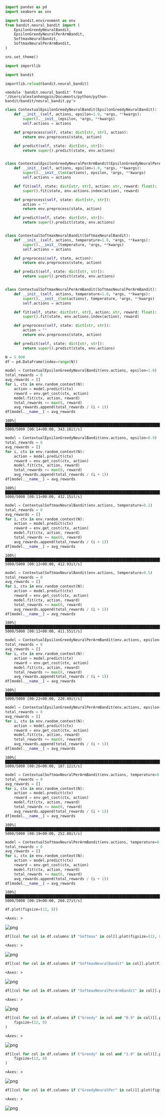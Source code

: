 ```python
import pandas as pd
import seaborn as sns

import bandit.environment as env
from bandit.neural_bandit import (
    EpsilonGreedyNeuralBandit,
    EpsilonGreedyNeuralPerArmBandit,
    SoftmaxNeuralBandit,
    SoftmaxNeuralPerArmBandit,
)

sns.set_theme()
```


```python
import importlib

import bandit

importlib.reload(bandit.neural_bandit)
```




    <module 'bandit.neural_bandit' from '/Users/alextanhongpin/Documents/python/python-bandit/bandit/neural_bandit.py'>




```python
class ContextualEpsilonGreedyNeuralBandit(EpsilonGreedyNeuralBandit):
    def __init__(self, actions, epsilon=1.0, *args, **kwargs):
        super().__init__(epsilon, *args, **kwargs)
        self.actions = actions

    def preprocess(self, state: dict[str, str], action):
        return env.preprocess(state, action)

    def predict(self, state: dict[str, str]):
        return super().predict(state, env.actions)


class ContextualEpsilonGreedyNeuralPerArmBandit(EpsilonGreedyNeuralPerArmBandit):
    def __init__(self, actions, epsilon=1.0, *args, **kwargs):
        super().__init__(len(actions), epsilon, *args, **kwargs)
        self.actions = actions

    def fit(self, state: dict[str, str], action: str, reward: float):
        super().fit(state, env.actions.index(action), reward)

    def preprocess(self, state: dict[str, str]):
        action = ""
        return env.preprocess(state, action)

    def predict(self, state: dict[str, str]):
        return super().predict(state, env.actions)


class ContextualSoftmaxNeuralBandit(SoftmaxNeuralBandit):
    def __init__(self, actions, temperature=1.0, *args, **kwargs):
        super().__init__(temperature, *args, **kwargs)
        self.actions = actions

    def preprocess(self, state, action):
        return env.preprocess(state, action)

    def predict(self, state: dict[str, str]):
        return super().predict(state, env.actions)


class ContextualSoftmaxNeuralPerArmBandit(SoftmaxNeuralPerArmBandit):
    def __init__(self, actions, temperature=1.0, *args, **kwargs):
        super().__init__(len(actions), temperature, *args, **kwargs)
        self.actions = actions

    def fit(self, state: dict[str, str], action: str, reward: float):
        super().fit(state, env.actions.index(action), reward)

    def preprocess(self, state: dict[str, str]):
        action = ""
        return env.preprocess(state, action)

    def predict(self, state: dict[str, str]):
        return super().predict(state, env.actions)
```


```python
N = 5_000
df = pd.DataFrame(index=range(N))
```


```python
model = ContextualEpsilonGreedyNeuralBandit(env.actions, epsilon=1.0)
total_rewards = 0
avg_rewards = []
for i, ctx in env.random_context(N):
    action = model.predict(ctx)
    reward = env.get_cost(ctx, action)
    model.fit(ctx, action, reward)
    total_rewards += max(0, reward)
    avg_rewards.append(total_rewards / (i + 1))
df[model.__name__] = avg_rewards
```

    100%|█████████████████████████████████████████████████████████████████████████████████████████████████████████████| 5000/5000 [00:14<00:00, 343.18it/s]



```python
model = ContextualEpsilonGreedyNeuralBandit(env.actions, epsilon=0.9)
total_rewards = 0
avg_rewards = []
for i, ctx in env.random_context(N):
    action = model.predict(ctx)
    reward = env.get_cost(ctx, action)
    model.fit(ctx, action, reward)
    total_rewards += max(0, reward)
    avg_rewards.append(total_rewards / (i + 1))
df[model.__name__] = avg_rewards
```

    100%|█████████████████████████████████████████████████████████████████████████████████████████████████████████████| 5000/5000 [00:11<00:00, 432.15it/s]



```python
model = ContextualSoftmaxNeuralBandit(env.actions, temperature=0.2)
total_rewards = 0
avg_rewards = []
for i, ctx in env.random_context(N):
    action = model.predict(ctx)
    reward = env.get_cost(ctx, action)
    model.fit(ctx, action, reward)
    total_rewards += max(0, reward)
    avg_rewards.append(total_rewards / (i + 1))
df[model.__name__] = avg_rewards
```

    100%|█████████████████████████████████████████████████████████████████████████████████████████████████████████████| 5000/5000 [00:12<00:00, 412.93it/s]



```python
model = ContextualSoftmaxNeuralBandit(env.actions, temperature=0.5)
total_rewards = 0
avg_rewards = []
for i, ctx in env.random_context(N):
    action = model.predict(ctx)
    reward = env.get_cost(ctx, action)
    model.fit(ctx, action, reward)
    total_rewards += max(0, reward)
    avg_rewards.append(total_rewards / (i + 1))
df[model.__name__] = avg_rewards
```

    100%|█████████████████████████████████████████████████████████████████████████████████████████████████████████████| 5000/5000 [00:12<00:00, 411.55it/s]



```python
model = ContextualEpsilonGreedyNeuralPerArmBandit(env.actions, epsilon=1.0)
total_rewards = 0
avg_rewards = []
for i, ctx in env.random_context(N):
    action = model.predict(ctx)
    reward = env.get_cost(ctx, action)
    model.fit(ctx, action, reward)
    total_rewards += max(0, reward)
    avg_rewards.append(total_rewards / (i + 1))
df[model.__name__] = avg_rewards
```

    100%|█████████████████████████████████████████████████████████████████████████████████████████████████████████████| 5000/5000 [00:22<00:00, 220.49it/s]



```python
model = ContextualEpsilonGreedyNeuralPerArmBandit(env.actions, epsilon=0.9)
total_rewards = 0
avg_rewards = []
for i, ctx in env.random_context(N):
    action = model.predict(ctx)
    reward = env.get_cost(ctx, action)
    model.fit(ctx, action, reward)
    total_rewards += max(0, reward)
    avg_rewards.append(total_rewards / (i + 1))
df[model.__name__] = avg_rewards
```

    100%|█████████████████████████████████████████████████████████████████████████████████████████████████████████████| 5000/5000 [00:26<00:00, 187.12it/s]



```python
model = ContextualSoftmaxNeuralPerArmBandit(env.actions, temperature=0.2)
total_rewards = 0
avg_rewards = []
for i, ctx in env.random_context(N):
    action = model.predict(ctx)
    reward = env.get_cost(ctx, action)
    model.fit(ctx, action, reward)
    total_rewards += max(0, reward)
    avg_rewards.append(total_rewards / (i + 1))
df[model.__name__] = avg_rewards
```

    100%|█████████████████████████████████████████████████████████████████████████████████████████████████████████████| 5000/5000 [00:19<00:00, 252.80it/s]



```python
model = ContextualSoftmaxNeuralPerArmBandit(env.actions, temperature=0.5)
total_rewards = 0
avg_rewards = []
for i, ctx in env.random_context(N):
    action = model.predict(ctx)
    reward = env.get_cost(ctx, action)
    model.fit(ctx, action, reward)
    total_rewards += max(0, reward)
    avg_rewards.append(total_rewards / (i + 1))
df[model.__name__] = avg_rewards
```

    100%|█████████████████████████████████████████████████████████████████████████████████████████████████████████████| 5000/5000 [00:19<00:00, 260.27it/s]



```python
df.plot(figsize=(12, 8))
```




    <Axes: >




    
![png](12_modular_files/12_modular_12_1.png)
    



```python
df[[col for col in df.columns if "Softmax" in col]].plot(figsize=(12, 8))
```




    <Axes: >




    
![png](12_modular_files/12_modular_13_1.png)
    



```python
df[[col for col in df.columns if "SoftmaxNeuralBandit" in col]].plot(figsize=(12, 8))
```




    <Axes: >




    
![png](12_modular_files/12_modular_14_1.png)
    



```python
df[[col for col in df.columns if "SoftmaxNeuralPerArmBandit" in col]].plot(figsize=(12, 8))
```




    <Axes: >




    
![png](12_modular_files/12_modular_15_1.png)
    



```python
df[[col for col in df.columns if ("Greedy" in col and "0.9" in col)]].plot(
    figsize=(12, 8)
)
```




    <Axes: >




    
![png](12_modular_files/12_modular_16_1.png)
    



```python
df[[col for col in df.columns if ("Greedy" in col and "1.0" in col)]].plot(
    figsize=(12, 8)
)
```




    <Axes: >




    
![png](12_modular_files/12_modular_17_1.png)
    



```python
df[[col for col in df.columns if ("GreedyNeuralPer" in col)]].plot(figsize=(12, 8))
```




    <Axes: >




    
![png](12_modular_files/12_modular_18_1.png)
    

